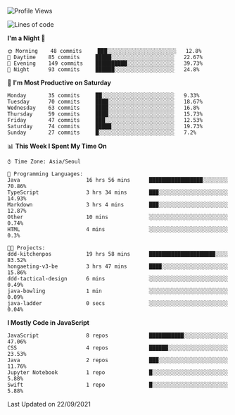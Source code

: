 <!--START_SECTION:waka-->
![Profile Views](http://img.shields.io/badge/Profile%20Views-1-blue)

![Lines of code](https://img.shields.io/badge/From%20Hello%20World%20I%27ve%20Written-92525%20lines%20of%20code-blue)

**I'm a Night 🦉** 

```text
🌞 Morning    48 commits     ███░░░░░░░░░░░░░░░░░░░░░░   12.8% 
🌆 Daytime    85 commits     █████░░░░░░░░░░░░░░░░░░░░   22.67% 
🌃 Evening    149 commits    ██████████░░░░░░░░░░░░░░░   39.73% 
🌙 Night      93 commits     ██████░░░░░░░░░░░░░░░░░░░   24.8%

```
📅 **I'm Most Productive on Saturday** 

```text
Monday       35 commits     ██░░░░░░░░░░░░░░░░░░░░░░░   9.33% 
Tuesday      70 commits     ████░░░░░░░░░░░░░░░░░░░░░   18.67% 
Wednesday    63 commits     ████░░░░░░░░░░░░░░░░░░░░░   16.8% 
Thursday     59 commits     ████░░░░░░░░░░░░░░░░░░░░░   15.73% 
Friday       47 commits     ███░░░░░░░░░░░░░░░░░░░░░░   12.53% 
Saturday     74 commits     █████░░░░░░░░░░░░░░░░░░░░   19.73% 
Sunday       27 commits     █░░░░░░░░░░░░░░░░░░░░░░░░   7.2%

```


📊 **This Week I Spent My Time On** 

```text
⌚︎ Time Zone: Asia/Seoul

💬 Programming Languages: 
Java                     16 hrs 56 mins      █████████████████░░░░░░░░   70.86% 
TypeScript               3 hrs 34 mins       ███░░░░░░░░░░░░░░░░░░░░░░   14.93% 
Markdown                 3 hrs 4 mins        ███░░░░░░░░░░░░░░░░░░░░░░   12.87% 
Other                    10 mins             ░░░░░░░░░░░░░░░░░░░░░░░░░   0.74% 
HTML                     4 mins              ░░░░░░░░░░░░░░░░░░░░░░░░░   0.3%

🐱‍💻 Projects: 
ddd-kitchenpos           19 hrs 58 mins      █████████████████████░░░░   83.52% 
hongaeting-v3-be         3 hrs 47 mins       ████░░░░░░░░░░░░░░░░░░░░░   15.86% 
ddd-tactical-design      6 mins              ░░░░░░░░░░░░░░░░░░░░░░░░░   0.49% 
java-bowling             1 min               ░░░░░░░░░░░░░░░░░░░░░░░░░   0.09% 
java-ladder              0 secs              ░░░░░░░░░░░░░░░░░░░░░░░░░   0.04%

```

**I Mostly Code in JavaScript** 

```text
JavaScript               8 repos             ███████████░░░░░░░░░░░░░░   47.06% 
CSS                      4 repos             ██████░░░░░░░░░░░░░░░░░░░   23.53% 
Java                     2 repos             ███░░░░░░░░░░░░░░░░░░░░░░   11.76% 
Jupyter Notebook         1 repo              █░░░░░░░░░░░░░░░░░░░░░░░░   5.88% 
Swift                    1 repo              █░░░░░░░░░░░░░░░░░░░░░░░░   5.88%

```



 Last Updated on 22/09/2021
<!--END_SECTION:waka-->
